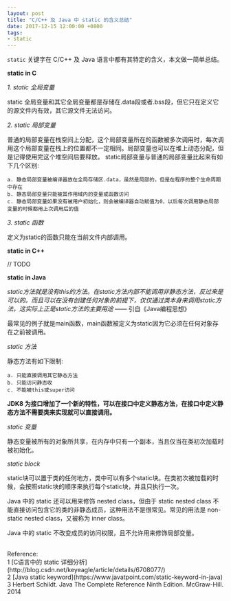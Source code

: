 ```yaml
---
layout: post
title: "C/C++ 及 Java 中 static 的含义总结"
date: 2017-12-15 12:00:00 +0800
tags:
- static
---
```


`static` 关键字在 C/C++ 及 Java 语言中都有其特定的含义，本文做一简单总结。

**static in C**

*1. static 全局变量*

static 全局变量和其它全局变量都是存储在.data段或者.bss段，但它只在定义它的源文件内有效，其它源文件无法访问。

*2. static 局部变量*

普通的局部变量在栈空间上分配，这个局部变量所在的函数被多次调用时，每次调用这个局部变量在栈上的位置都不一定相同。局部变量也可以在堆上动态分配，但是记得使用完这个堆空间后要释放。
static局部变量与普通的局部变量比起来有如下几个区别:

    a. 静态局部变量被编译器放在全局存储区.data，虽然是局部的，但是在程序的整个生命周期中存在
    b. 静态局部变量只能被其作用域内的变量或函数访问
    c. 静态局部变量如果没有被用户初始化，则会被编译器自动赋值为0，以后每次调用静态局部变量的时候都用上次调用后的值

*3. static 函数*

定义为static的函数只能在当前文件内部调用。

**static in C++**

// TODO

**static in Java**

_static方法就是没有this的方法。在static方法内部不能调用非静态方法，反过来是可以的。而且可以在没有创建任何对象的前提下，仅仅通过类本身来调用static方法。这实际上正是static方法的主要用途_ —— 引自《Java编程思想》

最常见的例子就是main函数，main函数被定义为static因为它必须在任何对象存在之前被调用。

*static 方法*

静态方法有如下限制:

    a. 只能直接调用其它静态方法
    b. 只能访问静态收
    c. 不能被this或super访问

**JDK8 为接口增加了一个新的特性，可以在接口中定义静态方法，在接口中定义静态方法不需要类来实现就可以直接调用。**

*static 变量*

静态变量被所有的对象所共享，在内存中只有一个副本，当且仅当在类初次加载时被初始化。

*static block*

static块可以置于类的任何地方，类中可以有多个static块。在类初次被加载的时候，会按照static块的顺序来执行每个static块，并且只执行一次。

Java 中的 static 还可以用来修饰 nested class，但由于 static nested class 不能直接访问包含它的类的非静态成员，这种用法不是很常见。常见的用法是 non-static nested class，又被称为 inner class。

Java 中的 static 不改变成员的访问权限，且不允许用来修饰局部变量。

<br>
<span class="post-meta">
Reference:
</span>
<br>
<span class="post-meta">
1 [C语言中的 static 详细分析](http://blog.csdn.net/keyeagle/article/details/6708077/)<br>
2 [Java static keyword](https://www.javatpoint.com/static-keyword-in-java)<br>
3 Herbert Schildt. Java The Complete Reference Ninth Edition. McGraw-Hill. 2014
</span>
